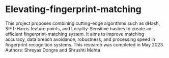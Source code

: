 # Elevating-fingerprint-matching
This project proposes combining cutting-edge algorithms such as dHash, SIFT-Harris  feature points, and Locality-Sensitive hashes to create an efficient fingerprint-matching system. It aims to improve  matching accuracy, data breach avoidance, robustness, and processing speed in fingerprint recognition systems. 
This research was completed in May 2023.
Authors: Shreyas Dongre and Shrushti Mehta
